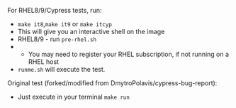 For RHEL8/9/Cypress tests, run:
* `make it8`,`make it9` or `make itcyp`
* This will give you an interactive shell on the image
* RHEL8/9 - run `pre-rhel.sh`
* * You may need to register your RHEL subscription, if not running on a RHEL host
* `runme.sh` will execute the test.

Original test (forked/modified from DmytroPolavis/cypress-bug-report):
* Just execute in your terminal `make run`
